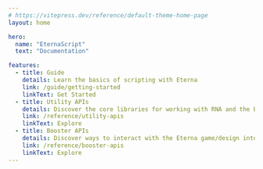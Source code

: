 ```yaml
---
# https://vitepress.dev/reference/default-theme-home-page
layout: home

hero:
  name: "EternaScript"
  text: "Documentation"

features:
  - title: Guide
    details: Learn the basics of scripting with Eterna
    link: /guide/getting-started
    linkText: Get Started
  - title: Utility APIs
    details: Discover the core libraries for working with RNA and the Eterna scripting interface
    link: /reference/utility-apis
    linkText: Explore
  - title: Booster APIs
    details: Discover ways to interact with the Eterna game/design interface
    link: /reference/booster-apis
    linkText: Explore
---
```


